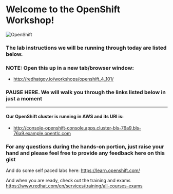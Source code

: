 # Welcome to the OpenShift Workshop!
![OpenShift](https://www.openshift.com/hubfs/images/openshift-legacy/logos/openshift/Logotype_RH_OpenShift_wLogo_RGB_Black.svg?t=1533677657431)

### The lab instructions we will be running through today are listed below. 
### NOTE: Open this up in a new tab/browser window:
* http://redhatgov.io/workshops/openshift_4_101/

### PAUSE HERE. We will walk you through the links listed below in just a moment
---
#### Our OpenShift cluster is running in AWS and its URI is:
* http://console-openshift-console.apps.cluster-bls-76a9.bls-76a9.example.opentlc.com

### For any questions during the hands-on portion, just raise your hand and please feel free to provide any feedback here on this gist

And do some self paced labs here:
https://learn.openshift.com/

And when you are ready, check out the training and exams
https://www.redhat.com/en/services/training/all-courses-exams
